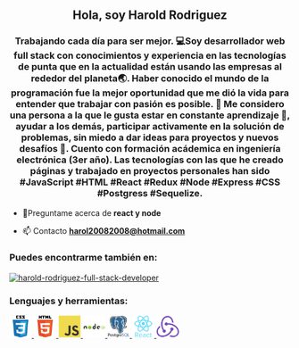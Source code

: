 <img src = ''/>
<h2 align="center">Hola, soy Harold Rodriguez</h2> 
<h3 align="center">Trabajando cada día para ser mejor. 💻Soy desarrollador web full stack con conocimientos y experiencia en las tecnologías de punta que en la actualidad están usando las empresas al rededor del planeta🌏. Haber conocido el mundo de la programación fue la mejor oportunidad que me dió la vida para entender que trabajar con pasión es posible. 💫 Me considero una persona a la que le gusta estar en constante aprendizaje 💯, ayudar a los demás, participar activamente en la solución de problemas, sin miedo a dar ideas para proyectos y nuevos desafíos 💯. Cuento con formación acádemica en ingeniería electrónica (3er año). Las tecnologías con las que he creado páginas y trabajado en proyectos personales han sido #JavaScript #HTML #React #Redux #Node #Express #CSS #Postgress #Sequelize.</h3>

- 💬Preguntame acerca de **react y node**

- 📫 Contacto **harol20082008@hotmail.com**

<h3 align="left">Puedes encontrarme también en:</h3>
<p align="left">
<a href="https://linkedin.com/in/harold-rodriguez-full-stack-developer" target="blank"><img align="center" src="https://raw.githubusercontent.com/rahuldkjain/github-profile-readme-generator/master/src/images/icons/Social/linked-in-alt.svg" alt="harold-rodriguez-full-stack-developer" height="30" width="40" /></a>
</p>

<h3 align="left">Lenguajes y herramientas:</h3>
<p align="left"> <a href="https://www.w3schools.com/css/" target="_blank"> <img src="https://raw.githubusercontent.com/devicons/devicon/master/icons/css3/css3-original-wordmark.svg" alt="css3" width="40" height="40"/> </a> <a href="https://www.w3.org/html/" target="_blank"> <img src="https://raw.githubusercontent.com/devicons/devicon/master/icons/html5/html5-original-wordmark.svg" alt="html5" width="40" height="40"/> </a> <a href="https://developer.mozilla.org/en-US/docs/Web/JavaScript" target="_blank"> <img src="https://raw.githubusercontent.com/devicons/devicon/master/icons/javascript/javascript-original.svg" alt="javascript" width="40" height="40"/> </a> <a href="https://nodejs.org" target="_blank"> <img src="https://raw.githubusercontent.com/devicons/devicon/master/icons/nodejs/nodejs-original-wordmark.svg" alt="nodejs" width="40" height="40"/> </a> <a href="https://www.postgresql.org" target="_blank"> <img src="https://raw.githubusercontent.com/devicons/devicon/master/icons/postgresql/postgresql-original-wordmark.svg" alt="postgresql" width="40" height="40"/> </a> <a href="https://reactjs.org/" target="_blank"> <img src="https://raw.githubusercontent.com/devicons/devicon/master/icons/react/react-original-wordmark.svg" alt="react" width="40" height="40"/> </a> <a href="https://redux.js.org" target="_blank"> <img src="https://raw.githubusercontent.com/devicons/devicon/master/icons/redux/redux-original.svg" alt="redux" width="40" height="40"/> </a> </p>
